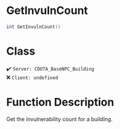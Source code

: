 # GetInvulnCount
```lua
int GetInvulnCount()
```
# Class
✔️ `Server: CDOTA_BaseNPC_Building`  
❌ `Client: undefined`  

# Function Description
Get the invulnerability count for a building.
